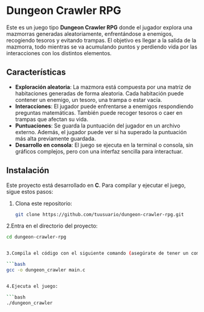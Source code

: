 
# Dungeon Crawler RPG

Este es un juego tipo **Dungeon Crawler RPG** donde el jugador explora una mazmorras generadas aleatoriamente, enfrentándose a enemigos, recogiendo tesoros y evitando trampas. El objetivo es llegar a la salida de la mazmorra, todo mientras se va acumulando puntos y perdiendo vida por las interacciones con los distintos elementos.

## Características

- **Exploración aleatoria**: La mazmora está compuesta por una matriz de habitaciones generadas de forma aleatoria. Cada habitación puede contener un enemigo, un tesoro, una trampa o estar vacía.
- **Interacciones**: El jugador puede enfrentarse a enemigos respondiendo preguntas matemáticas. También puede recoger tesoros o caer en trampas que afectan su vida.
- **Puntuaciones**: Se guarda la puntuación del jugador en un archivo externo. Además, el jugador puede ver si ha superado la puntuación más alta previamente guardada.
- **Desarrollo en consola**: El juego se ejecuta en la terminal o consola, sin gráficos complejos, pero con una interfaz sencilla para interactuar.

## Instalación

Este proyecto está desarrollado en **C**. Para compilar y ejecutar el juego, sigue estos pasos:

1. Clona este repositorio:
   
   ```bash
   git clone https://github.com/tuusuario/dungeon-crawler-rpg.git

2.Entra en el directorio del proyecto:

   ```bash
   cd dungeon-crawler-rpg


3.Compila el código con el siguiente comando (asegúrate de tener un compilador de C instalado):

   ```bash
   gcc -o dungeon_crawler main.c


4.Ejecuta el juego:

   ```bash
   ./dungeon_crawler
